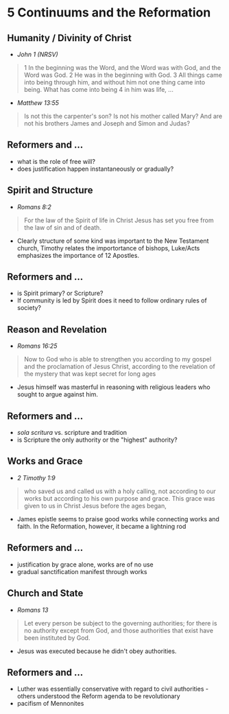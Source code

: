 # 5 Continuums and the Reformation #

## Humanity / Divinity of Christ ##

- *John 1 (NRSV)* 
> 1 In the beginning was the Word, and the Word was with God, and the Word was God. 2 He was in the beginning with God. 3 All things came into being through him, and without him not one thing came into being. What has come into being 4 in him was life, ...
- *Matthew 13:55* 
> Is not this the carpenter's son? Is not his mother called Mary? And are not his brothers James and Joseph and Simon and Judas?

## Reformers and ... ##

- what is the role of free will?
- does justification happen instantaneously or gradually?

## Spirit and Structure ##

- *Romans 8:2* 
> For the law of the Spirit of life in Christ Jesus has set you free from the law of sin and of death.
- Clearly structure of some kind was important to the New Testament church, Timothy relates the importortance of bishops, Luke/Acts emphasizes the importance of 12 Apostles.

## Reformers and ... ##

- is Spirit primary? or Scripture?
- If community is led by Spirit does it need to follow ordinary rules of society?

## Reason and Revelation ##

- *Romans 16:25* 
> Now to God who is able to strengthen you according to my gospel and the proclamation of Jesus Christ, according to the revelation of the mystery that was kept secret for long ages
- Jesus himself was masterful in reasoning with religious leaders who sought to argue against him.

## Reformers and ... ##

- *sola scritura* vs. scripture and tradition
- is Scripture the only authority or the \"highest\" authority?

## Works and Grace ##

- *2 Timothy 1:9* 
> who saved us and called us with a holy calling, not according to our works but according to his own purpose and grace. This grace was given to us in Christ Jesus before the ages began,
- James epistle seems to praise good works while connecting works and faith. In the Reformation, however, it became a lightning rod

## Reformers and ... ##

- justification by grace alone, works are of no use
- gradual sanctification manifest through works

## Church and State ##

- *Romans 13* 
> Let every person be subject to the governing authorities; for there is no authority except from God, and those authorities that exist have been instituted by God.
- Jesus was executed because he didn\'t obey authorities.

## Reformers and ... ##

- Luther was essentially conservative with regard to civil authorities - others understood the Reform agenda to be revolutionary 
- pacifism of Mennonites
